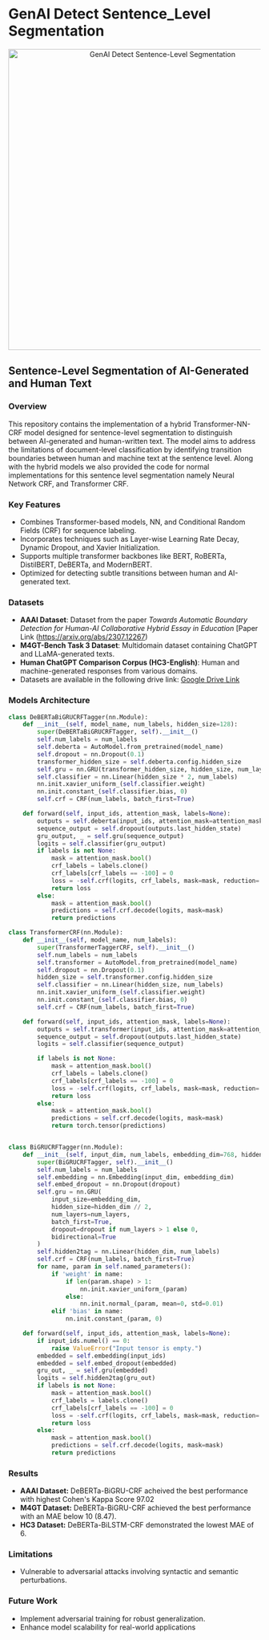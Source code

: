 # GenAI Detect Sentence_Level Segmentation
<div align="center">
  <img src="Images/ACL_SRW.png" alt="GenAI Detect Sentence-Level Segmentation" width="600"/>
</div>

## Sentence-Level Segmentation of AI-Generated and Human Text

### Overview
This repository contains the implementation of a hybrid Transformer-NN-CRF model designed for sentence-level segmentation to distinguish between AI-generated and human-written text. The model aims to address the limitations of document-level classification by identifying transition boundaries between human and machine text at the sentence level. Along with the hybrid models we also provided the code for normal implementations for this sentence level segmentation namely Neural Network CRF, and Transformer CRF.

### Key Features
- Combines Transformer-based models, NN, and Conditional Random Fields (CRF) for sequence labeling.
- Incorporates techniques such as Layer-wise Learning Rate Decay, Dynamic Dropout, and Xavier Initialization.
- Supports multiple transformer backbones like BERT, RoBERTa, DistilBERT, DeBERTa, and ModernBERT.
- Optimized for detecting subtle transitions between human and AI-generated text.

### Datasets
- **AAAI Dataset**: Dataset from the paper *Towards Automatic Boundary Detection for Human-AI Collaborative Hybrid Essay in Education* [Paper Link (<https://arxiv.org/abs/2307.12267>)
- **M4GT-Bench Task 3 Dataset**: Multidomain dataset containing ChatGPT and LLaMA-generated texts.
- **Human ChatGPT Comparison Corpus (HC3-English)**: Human and machine-generated responses from various domains.
- Datasets are available in the following drive link: [Google Drive Link](<https://drive.google.com/drive/folders/1_de-VwGj5mJNruBWbiXtwSX4tqsKPnW4?usp=sharing>)

  
### Models Architecture
```python
class DeBERTaBiGRUCRFTagger(nn.Module):
    def __init__(self, model_name, num_labels, hidden_size=128):
        super(DeBERTaBiGRUCRFTagger, self).__init__()
        self.num_labels = num_labels
        self.deberta = AutoModel.from_pretrained(model_name)
        self.dropout = nn.Dropout(0.1)
        transformer_hidden_size = self.deberta.config.hidden_size
        self.gru = nn.GRU(transformer_hidden_size, hidden_size, num_layers=1, bidirectional=True, batch_first=True)
        self.classifier = nn.Linear(hidden_size * 2, num_labels)
        nn.init.xavier_uniform_(self.classifier.weight)
        nn.init.constant_(self.classifier.bias, 0)
        self.crf = CRF(num_labels, batch_first=True)

    def forward(self, input_ids, attention_mask, labels=None):
        outputs = self.deberta(input_ids, attention_mask=attention_mask)
        sequence_output = self.dropout(outputs.last_hidden_state)
        gru_output, _ = self.gru(sequence_output)
        logits = self.classifier(gru_output)
        if labels is not None:
            mask = attention_mask.bool()
            crf_labels = labels.clone()
            crf_labels[crf_labels == -100] = 0
            loss = -self.crf(logits, crf_labels, mask=mask, reduction='mean')
            return loss
        else:
            mask = attention_mask.bool()
            predictions = self.crf.decode(logits, mask=mask)
            return predictions
```
```python
class TransformerCRF(nn.Module):
    def __init__(self, model_name, num_labels):
        super(TransformerTaggerCRF, self).__init__()
        self.num_labels = num_labels
        self.transformer = AutoModel.from_pretrained(model_name)
        self.dropout = nn.Dropout(0.1)
        hidden_size = self.transformer.config.hidden_size
        self.classifier = nn.Linear(hidden_size, num_labels)
        nn.init.xavier_uniform_(self.classifier.weight)
        nn.init.constant_(self.classifier.bias, 0)
        self.crf = CRF(num_labels, batch_first=True)

    def forward(self, input_ids, attention_mask, labels=None):
        outputs = self.transformer(input_ids, attention_mask=attention_mask)
        sequence_output = self.dropout(outputs.last_hidden_state)
        logits = self.classifier(sequence_output)

        if labels is not None:
            mask = attention_mask.bool()
            crf_labels = labels.clone()
            crf_labels[crf_labels == -100] = 0
            loss = -self.crf(logits, crf_labels, mask=mask, reduction='mean')
            return loss
        else:
            mask = attention_mask.bool()
            predictions = self.crf.decode(logits, mask=mask)
            return torch.tensor(predictions)
```
```python

class BiGRUCRFTagger(nn.Module):
    def __init__(self, input_dim, num_labels, embedding_dim=768, hidden_dim=512, num_layers=2, dropout=0.3):
        super(BiGRUCRFTagger, self).__init__()
        self.num_labels = num_labels
        self.embedding = nn.Embedding(input_dim, embedding_dim)
        self.embed_dropout = nn.Dropout(dropout)
        self.gru = nn.GRU(
            input_size=embedding_dim,
            hidden_size=hidden_dim // 2, 
            num_layers=num_layers,
            batch_first=True,
            dropout=dropout if num_layers > 1 else 0,
            bidirectional=True
        )
        self.hidden2tag = nn.Linear(hidden_dim, num_labels)
        self.crf = CRF(num_labels, batch_first=True)
        for name, param in self.named_parameters():
            if 'weight' in name:
                if len(param.shape) > 1:
                    nn.init.xavier_uniform_(param)
                else:
                    nn.init.normal_(param, mean=0, std=0.01)
            elif 'bias' in name:
                nn.init.constant_(param, 0)

    def forward(self, input_ids, attention_mask, labels=None):
        if input_ids.numel() == 0:
            raise ValueError("Input tensor is empty.")
        embedded = self.embedding(input_ids)
        embedded = self.embed_dropout(embedded)
        gru_out, _ = self.gru(embedded)
        logits = self.hidden2tag(gru_out)
        if labels is not None:
            mask = attention_mask.bool()
            crf_labels = labels.clone()
            crf_labels[crf_labels == -100] = 0
            loss = -self.crf(logits, crf_labels, mask=mask, reduction='mean')
            return loss
        else:
            mask = attention_mask.bool()
            predictions = self.crf.decode(logits, mask=mask)
            return predictions
```


### Results
- **AAAI Dataset:** DeBERTa-BiGRU-CRF acheived the best performance with highest Cohen's Kappa Score 97.02
- **M4GT Dataset:** DeBERTa-BiGRU-CRF achieved the best performance with an MAE below 10 (8.47).
- **HC3 Dataset:** DeBERTa-BiLSTM-CRF demonstrated the lowest MAE of 6.

### Limitations
- Vulnerable to adversarial attacks involving syntactic and semantic perturbations.

### Future Work
- Implement adversarial training for robust generalization.
- Enhance model scalability for real-world applications
